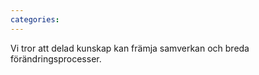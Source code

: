 ```yaml
---
categories:
---
```


Vi tror att delad kunskap kan främja samverkan och breda förändringsprocesser.
